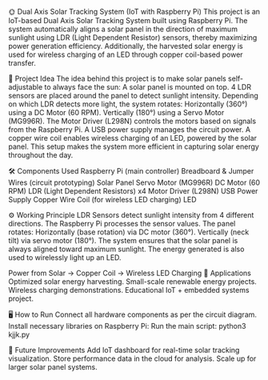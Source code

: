 🌞 Dual Axis Solar Tracking System (IoT with Raspberry Pi)
This project is an IoT-based Dual Axis Solar Tracking System built using Raspberry Pi. The system automatically aligns a solar panel in the direction of maximum sunlight using LDR (Light Dependent Resistor) sensors, thereby maximizing power generation efficiency.
Additionally, the harvested solar energy is used for wireless charging of an LED through copper coil-based power transfer.

🚀 Project Idea
The idea behind this project is to make solar panels self-adjustable to always face the sun:
A solar panel is mounted on top.
4 LDR sensors are placed around the panel to detect sunlight intensity.
Depending on which LDR detects more light, the system rotates:
Horizontally (360°) using a DC Motor (60 RPM).
Vertically (180°) using a Servo Motor (MG996R).
The Motor Driver (L298N) controls the motors based on signals from the Raspberry Pi.
A USB power supply manages the circuit power.
A copper wire coil enables wireless charging of an LED, powered by the solar panel.
This setup makes the system more efficient in capturing solar energy throughout the day.

🛠️ Components Used
Raspberry Pi (main controller)
Breadboard & Jumper Wires (circuit prototyping)
Solar Panel
Servo Motor (MG996R)
DC Motor (60 RPM)
LDR (Light Dependent Resistors) x4
Motor Driver (L298N)
USB Power Supply
Copper Wire Coil (for wireless LED charging)
LED

⚙️ Working Principle
LDR Sensors detect sunlight intensity from 4 different directions.
The Raspberry Pi processes the sensor values.
The panel rotates:
Horizontally (base rotation) via DC motor (360°).
Vertically (neck tilt) via servo motor (180°).
The system ensures that the solar panel is always aligned toward maximum sunlight.
The energy generated is also used to wirelessly light up an LED.

 Power from Solar → Copper Coil → Wireless LED Charging
🔋 Applications
Optimized solar energy harvesting.
Small-scale renewable energy projects.
Wireless charging demonstrations.
Educational IoT + embedded systems project.

🖥️ How to Run
Connect all hardware components as per the circuit diagram.
Install necessary libraries on Raspberry Pi:
Run the main script:
python3 kjjk.py

📌 Future Improvements
Add IoT dashboard for real-time solar tracking visualization.
Store performance data in the cloud for analysis.
Scale up for larger solar panel systems.

